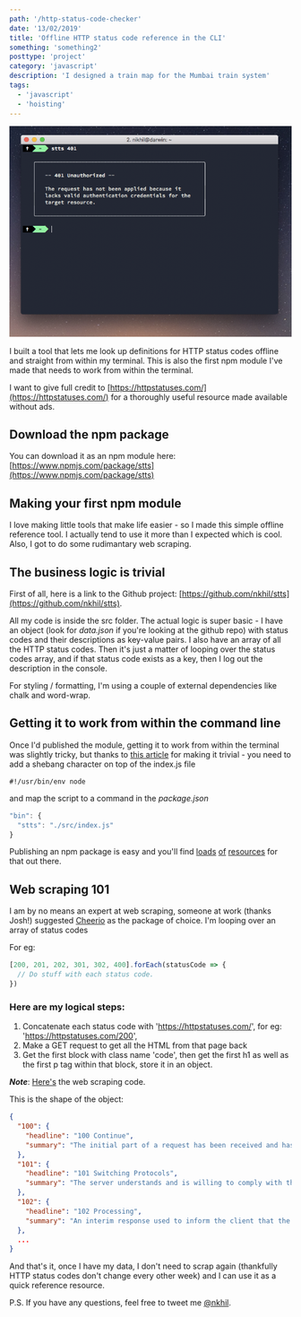 ```yaml
---
path: '/http-status-code-checker'
date: '13/02/2019'
title: 'Offline HTTP status code reference in the CLI'
something: 'something2'
posttype: 'project'
category: 'javascript'
description: 'I designed a train map for the Mumbai train system'
tags:
  - 'javascript'
  - 'hoisting'
---
```


![status code checker](./stts.png)

I built a tool that lets me look up definitions for HTTP status codes offline and straight from within my terminal. This is also the first npm module I've made that needs to work from within the terminal.

I want to give full credit to [https://httpstatuses.com/](https://httpstatuses.com/) for a thoroughly useful resource made available without ads. 

## Download the npm package

You can download it as an npm module here: [https://www.npmjs.com/package/stts](https://www.npmjs.com/package/stts)

## Making your first npm module

I love making little tools that make life easier - so I made this simple offline reference tool. I actually tend to use it more than I expected which is cool. Also, I got to do some rudimantary web scraping.

## The business logic is trivial

First of all, here is a link to the Github project: [https://github.com/nkhil/stts](https://github.com/nkhil/stts).

All my code is inside the src folder. The actual logic is super basic - I have an object (look for _data.json_ if you're looking at the github repo) with status codes and their descriptions as key-value pairs. I also have an array of all the HTTP status codes. Then it's just a matter of looping over the status codes array, and if that status code exists as a key, then I log out the description in the console. 

For styling / formatting, I'm using a couple of external dependencies like chalk and word-wrap. 

## Getting it to work from within the command line

Once I'd published the module, getting it to work from within the terminal was slightly tricky, but thanks to [this article](https://medium.com/netscape/a-guide-to-create-a-nodejs-command-line-package-c2166ad0452e) for making it trivial - you need to add a shebang character on top of the index.js file

```
#!/usr/bin/env node
```

and map the script to a command in the _package.json_

```javascript
"bin": {
  "stts": "./src/index.js"
}
```

Publishing an npm package is easy and you'll find [loads](https://dev.to/therealdanvega/creating-your-first-npm-package-2ehf) [of](https://medium.com/the-andela-way/build-and-publish-your-first-npm-package-a4daf0e2431) [resources](https://medium.com/@bretcameron/how-to-publish-your-first-npm-package-b224296fc57b) for that out there.

## Web scraping 101

I am by no means an expert at web scraping, someone at work (thanks Josh!) suggested [Cheerio](https://github.com/cheeriojs/cheerio) as the package of choice. I'm looping over an array of status codes

For eg: 

```javascript
[200, 201, 202, 301, 302, 400].forEach(statusCode => {
  // Do stuff with each status code.
})
```
### Here are my logical steps:

1. Concatenate each status code with 'https://httpstatuses.com/', for eg: 'https://httpstatuses.com/200', 
2. Make a GET request to get all the HTML from that page back
3. Get the first block with class name 'code', then get the first h1 as well as the first p tag within that block, store it in an object. 

**_Note_**: [Here's](https://github.com/nkhil/stts/blob/master/src/dataFetcher/index.js) the web scraping code.

This is the shape of the object: 

```json
{
  "100": {
    "headline": "100 Continue",
    "summary": "The initial part of a request has been received and has not yet been rejected by the server. The server intends to send a final response after the request has been fully received and acted upon."
  },
  "101": {
    "headline": "101 Switching Protocols",
    "summary": "The server understands and is willing to comply with the client's request, via the Upgrade header field1, for a change in the application protocol being used on this connection."
  },
  "102": {
    "headline": "102 Processing",
    "summary": "An interim response used to inform the client that the server has accepted the complete request, but has not yet completed it."
  },
  ...
}
  ```

And that's it, once I have my data, I don't need to scrap again (thankfully HTTP status codes don't change every other week) and I can use it as a quick reference resource.

P.S. If you have any questions, feel free to tweet me [@nkhil](https://twitter.com/nkhil).

